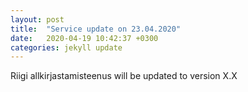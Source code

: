 ```yaml
---
layout: post
title:  "Service update on 23.04.2020"
date:   2020-04-19 10:42:37 +0300
categories: jekyll update
---
```

Riigi allkirjastamisteenus will be updated to version X.X
